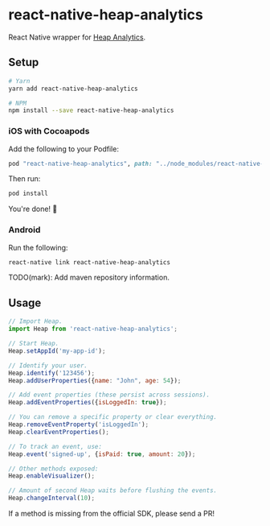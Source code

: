 # react-native-heap-analytics

React Native wrapper for [Heap Analytics](https://heapanalytics.com).

## Setup

```bash
# Yarn
yarn add react-native-heap-analytics

# NPM
npm install --save react-native-heap-analytics
```

### iOS with Cocoapods

Add the following to your Podfile:

```ruby
pod "react-native-heap-analytics", path: "../node_modules/react-native-heap-analytics"
```

Then run:

```bash
pod install
```

You're done! :tada:

### Android

Run the following:

```bash
react-native link react-native-heap-analytics
```

TODO(mark): Add maven repository information.


## Usage

```js
// Import Heap.
import Heap from 'react-native-heap-analytics';

// Start Heap.
Heap.setAppId('my-app-id');

// Identify your user.
Heap.identify('123456');
Heap.addUserProperties({name: "John", age: 54});

// Add event properties (these persist across sessions).
Heap.addEventProperties({isLoggedIn: true});

// You can remove a specific property or clear everything.
Heap.removeEventProperty('isLoggedIn');
Heap.clearEventProperties();

// To track an event, use:
Heap.event('signed-up', {isPaid: true, amount: 20});

// Other methods exposed:
Heap.enableVisualizer();

// Amount of second Heap waits before flushing the events.
Heap.changeInterval(10);
```

If a method is missing from the official SDK, please send a PR!
